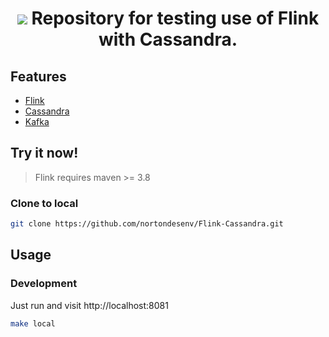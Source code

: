 <h1 align='center'>
  <img src="https://cdn.icon-icons.com/icons2/2699/PNG/512/apache_flink_logo_icon_169588.png">
    Repository for testing use of Flink with Cassandra.
</h1>


## Features

-  [Flink](https://nightlies.apache.org/flink/flink-docs-release-1.15/)
-  [Cassandra](https://cassandra.apache.org/_/index.html)
-  [Kafka](https://kafka.apache.org/documentation/)



## Try it now!

> Flink requires maven >= 3.8


### Clone to local


```bash
git clone https://github.com/nortondesenv/Flink-Cassandra.git
```


## Usage

### Development

Just run and visit http://localhost:8081

```bash
make local
```
